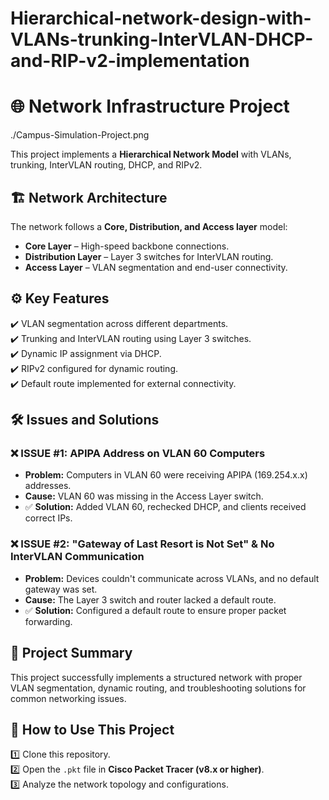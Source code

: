 # Hierarchical-network-design-with-VLANs-trunking-InterVLAN-DHCP-and-RIP-v2-implementation
# 🌐 Network Infrastructure Project  
./Campus-Simulation-Project.png 

This project implements a **Hierarchical Network Model** with VLANs, trunking, InterVLAN routing, DHCP, and RIPv2.

## 🏗️ **Network Architecture**  
The network follows a **Core, Distribution, and Access layer** model:  
- **Core Layer** – High-speed backbone connections.  
- **Distribution Layer** – Layer 3 switches for InterVLAN routing.  
- **Access Layer** – VLAN segmentation and end-user connectivity.  

## ⚙️ **Key Features**  
✔️ VLAN segmentation across different departments.  
✔️ Trunking and InterVLAN routing using Layer 3 switches.  
✔️ Dynamic IP assignment via DHCP.  
✔️ RIPv2 configured for dynamic routing.  
✔️ Default route implemented for external connectivity.  

## 🛠️ **Issues and Solutions**  

### ❌ **ISSUE #1: APIPA Address on VLAN 60 Computers**  
- **Problem:** Computers in VLAN 60 were receiving APIPA (169.254.x.x) addresses.  
- **Cause:** VLAN 60 was missing in the Access Layer switch.  
- ✅ **Solution:** Added VLAN 60, rechecked DHCP, and clients received correct IPs.  

### ❌ **ISSUE #2: "Gateway of Last Resort is Not Set" & No InterVLAN Communication**  
- **Problem:** Devices couldn't communicate across VLANs, and no default gateway was set.  
- **Cause:** The Layer 3 switch and router lacked a default route.  
- ✅ **Solution:** Configured a default route to ensure proper packet forwarding.  

## 🚀 **Project Summary**  
This project successfully implements a structured network with proper VLAN segmentation, dynamic routing, and troubleshooting solutions for common networking issues.  

## 🔗 **How to Use This Project**  
1️⃣ Clone this repository.  
2️⃣ Open the `.pkt` file in **Cisco Packet Tracer (v8.x or higher)**.  
3️⃣ Analyze the network topology and configurations.  

